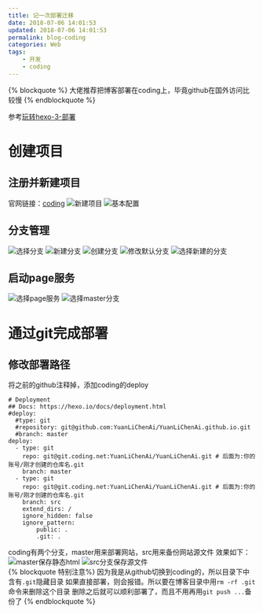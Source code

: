 ```yaml
---
title: 记一次部署迁移
date: 2018-07-06 14:01:53
updated: 2018-07-06 14:01:53
permalink: blog-coding
categories: Web
tags: 
    - 开发
    - coding
---
```

{% blockquote %}
大佬推荐把博客部署在coding上，毕竟github在国外访问比较慢
{% endblockquote %}
<!--more-->

参考[玩转hexo-3-部署](http://blog.lujingtao.com/2017/11/19/hexo-deploy/)
# 创建项目
## 注册并新建项目
官网链接：[coding](https://coding.net/)
![新建项目](https://dev.tencent.com/u/YuanLiChenAi/p/BP/git/raw/master/blog/blog-coding/2018-07-06-14-26-07.png)
![基本配置](https://dev.tencent.com/u/YuanLiChenAi/p/BP/git/raw/master/blog/blog-coding/2018-07-06-14-28-08.png)
## 分支管理
![选择分支](https://dev.tencent.com/u/YuanLiChenAi/p/BP/git/raw/master/blog/blog-coding/2018-07-06-14-35-16.png)
![新建分支](https://dev.tencent.com/u/YuanLiChenAi/p/BP/git/raw/master/blog/blog-coding/2018-07-06-14-36-59.png)
![创建分支](https://dev.tencent.com/u/YuanLiChenAi/p/BP/git/raw/master/blog/blog-coding/2018-07-06-14-38-06.png)
![修改默认分支](https://dev.tencent.com/u/YuanLiChenAi/p/BP/git/raw/master/blog/blog-coding/2018-07-06-14-41-02.png)
![选择新建的分支](https://dev.tencent.com/u/YuanLiChenAi/p/BP/git/raw/master/blog/blog-coding/2018-07-06-14-41-26.png)
## 启动page服务
![选择page服务](https://dev.tencent.com/u/YuanLiChenAi/p/BP/git/raw/master/blog/blog-coding/2018-07-06-14-43-34.png)
![选择master分支](https://dev.tencent.com/u/YuanLiChenAi/p/BP/git/raw/master/blog/blog-coding/2018-07-06-14-45-24.png)
<br>
# 通过git完成部署
## 修改部署路径
将之前的github注释掉，添加coding的deploy
```
# Deployment
## Docs: https://hexo.io/docs/deployment.html
#deploy:
  #type: git
  #repository: git@github.com:YuanLiChenAi/YuanLiChenAi.github.io.git
  #branch: master
deploy:
  - type: git
    repo: git@git.coding.net:YuanLiChenAi/YuanLiChenAi.git # 后面为:你的账号/刚才创建的仓库名.git
    branch: master
  - type: git
    repo: git@git.coding.net:YuanLiChenAi/YuanLiChenAi.git # 后面为:你的账号/刚才创建的仓库名.git
    branch: src
    extend_dirs: /
    ignore_hidden: false
    ignore_pattern:
        public: .
        .git: .
```
coding有两个分支，master用来部署网站，src用来备份网站源文件
效果如下：
![master保存静态html](https://dev.tencent.com/u/YuanLiChenAi/p/BP/git/raw/master/blog/blog-coding/2018-07-06-14-55-55.png)
![src分支保存源文件](https://dev.tencent.com/u/YuanLiChenAi/p/BP/git/raw/master/blog/blog-coding/2018-07-06-14-56-36.png)
<br>
{% blockquote 特别注意%}
因为我是从github切换到coding的，所以目录下中含有`.git`隐藏目录
如果直接部署，则会报错。所以要在博客目录中用`rm -rf .git`命令来删除这个目录
删除之后就可以顺利部署了，而且不用再用`git push ...`备份了
{% endblockquote %}

<br>
<br>
